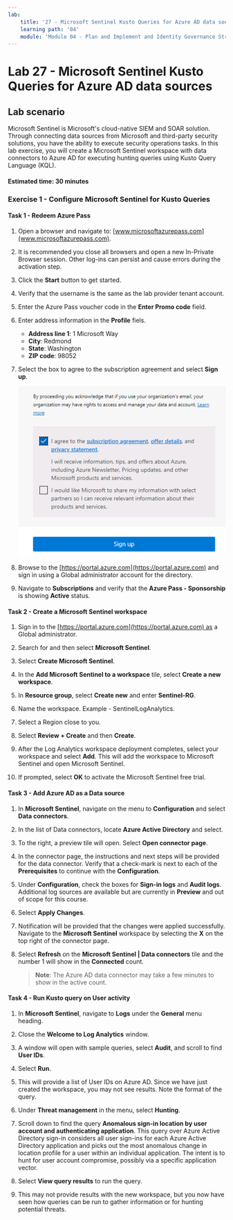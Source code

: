 ```yaml
---
lab:
    title: '27 - Microsoft Sentinel Kusto Queries for Azure AD data sources'
    learning path: '04'
    module: 'Module 04 - Plan and Implement and Identity Governance Strategy'
---
```


# Lab 27 - Microsoft Sentinel Kusto Queries for Azure AD data sources

## Lab scenario

Microsoft Sentinel is Microsoft's cloud-native SIEM and SOAR solution.  Through connecting data sources from Microsoft and third-party security solutions, you have the ability to execute security operations tasks.  In this lab exercise, you will create a Microsoft Sentinel workspace with data connectors to Azure AD for executing hunting queries using Kusto Query Language (KQL). 

#### Estimated time: 30 minutes

### Exercise 1 - Configure Microsoft Sentinel for Kusto Queries

#### Task 1 - Redeem Azure Pass

1. Open a browser and navigate to: [www.microsoftazurepass.com](www.microsoftazurepass.com).

1. It is recommended you close all browsers and open a new In-Private Browser session. Other log-ins can persist and cause errors during the activation step.

1. Click the **Start** button to get started.

1. Verify that the username is the same as the lab provider tenant account.

1. Enter the Azure Pass voucher code in the **Enter Promo code** field. 

1. Enter address information in the **Profile** fiels.
    - **Address line 1**: 1 Microsoft Way
    - **City**: Redmond
    - **State**: Washington
    - **ZIP code**: 98052

1. Select the box to agree to the subscription agreement and select **Sign up**.

    ![Agree to subscription agreement and sign up](media/azurepassactivation.png)

1. Browse to the [https://portal.azure.com](https://portal.azure.com) and sign in using a Global administrator account for the directory.

1. Navigate to **Subscriptions** and verify that the **Azure Pass - Sponsorship** is showing **Active** status. 


#### Task 2 - Create a Microsoft Sentinel workspace

1. Sign in to the [https://portal.azure.com](https://portal.azure.com) as a Global administrator.

1. Search for and then select **Microsoft Sentinel**. 

1. Select **Create Microsoft Sentinel**.

1. In the **Add Microsoft Sentinel to a workspace** tile, select **Create a new workspace**.

1. In **Resource group**, select **Create new** and enter **Sentinel-RG**.

1. Name the workspace.  Example - SentinelLogAnalytics.

1. Select a Region close to you.

1. Select **Review + Create** and then **Create**.

1. After the Log Analytics workspace deployment completes, select your workspace and select **Add**.  This will add the workspace to Microsoft Sentinel and open Microsoft Sentinel.

1. If prompted, select **OK** to activate the Microsoft Sentinel free trial.

#### Task 3 - Add Azure AD as a Data source

1. In **Microsoft Sentinel**, navigate on the menu to **Configuration** and select **Data connectors**.

1. In the list of Data connectors, locate **Azure Active Directory** and select.

1. To the right, a preview tile will open.  Select **Open connector page**.

1. In the connector page, the instructions and next steps will be provided for the data connector. Verify that a check-mark is next to each of the **Prerequisites** to continue with the **Configuration**.

1. Under **Configuration**, check the boxes for **Sign-in logs** and **Audit logs**. Additional log sources are available but are currently in **Preview** and out of scope for this course.

1. Select **Apply Changes**. 

1. Notification will be provided that the changes were applied successfully. Navigate to the **Microsoft Sentinel** workspace by selecting the **X** on the top right of the connector page.

1. Select **Refresh** on the **Microsoft Sentinel | Data connectors** tile and the number 1 will show in the **Connected** count.

    >**Note**: The Azure AD data connector may take a few minutes to show in the active count. 

#### Task 4 - Run Kusto query on User activity

1. In **Microsoft Sentinel**, navigate to **Logs** under the **General** menu heading.

1. Close the **Welcome to Log Analytics** window.

1. A window will open with sample queries, select **Audit**, and scroll to find **User IDs**.

1. Select **Run**. 

1. This will provide a list of User IDs on Azure AD.  Since we have just created the workspace, you may not see results.  Note the format of the query.

1. Under **Threat management** in the menu, select **Hunting**. 

1. Scroll down to find the query **Anomalous sign-in location by user account and authenticating application**.  This query over Azure Active Directory sign-in considers all user sign-ins for each Azure Active Directory application and picks out the most anomalous change in location profile for a user within an individual application. The intent is to hunt for user account compromise, possibly via a specific application vector. 

1. Select **View query results** to run the query.

1. This may not provide results with the new workspace, but you now have seen how queries can be run to gather information or for hunting potential threats.

